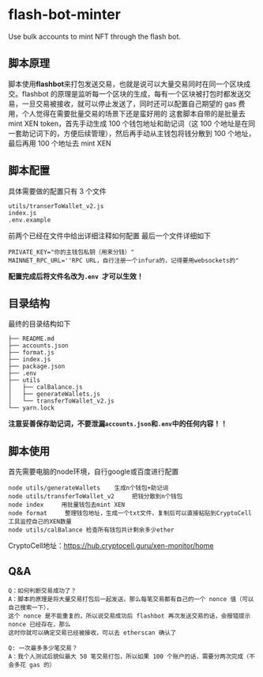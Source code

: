 # flash-bot-minter

Use bulk accounts to mint NFT through the flash bot.

## 脚本原理

脚本使用**flashbot**来打包发送交易，也就是说可以大量交易同时在同一个区块成交。flashbot 的原理是监听每一个区块的生成，每有一个区块被打包时都发送交易，一旦交易被接收，就可以停止发送了，同时还可以配置自己期望的 gas 费用，个人觉得在需要批量交易的场景下还是蛮好用的
这套脚本自带的是批量去 mint XEN token，首先手动生成 100 个钱包地址和助记词（这 100 个地址是在同一套助记词下的，方便后续管理），然后再手动从主钱包将钱分散到 100 个地址，最后再用 100 个地址去 mint XEN

## 脚本配置

具体需要做的配置只有 3 个文件

```
utils/transerToWallet_v2.js
index.js
.env.example
```

前两个已经在文件中给出详细注释如何配置
最后一个文件详细如下

```
PRIVATE_KEY="你的主钱包私钥（用来分钱）"
MAINNET_RPC_URL=''RPC URL，自行注册一个infura的，记得要用websockets的"
```

**配置完成后将文件名改为`.env `才可以生效！**

## 目录结构

最终的目录结构如下

```
├── README.md
├── accounts.json
├── format.js
├── index.js
├── package.json
├── .env
├── utils
│   ├── calBalance.js
│   ├── generateWallets.js
│   └── transferToWallet_v2.js
└── yarn.lock
```
**注意妥善保存助记词，不要泄漏`accounts.json`和`.env`中的任何内容！！**

## 脚本使用
首先需要电脑的node环境，自行google或百度进行配置

```shell
node utils/generateWallets    生成n个钱包+助记词
node utils/transferToWallet_v2     把钱分散到n个钱包
node index     用批量钱包去mint XEN
node format 	整理钱包地址，生成一个txt文件，复制后可以直接粘贴到CryptoCell工具监控自己的XEN数量
node utils/calBalance 检查所有钱包共计剩余多少ether

```
CryptoCell地址：https://hub.cryptocell.guru/xen-monitor/home
## Q&A
```
Q：如何判断交易成功了？
A：脚本的原理是将大量交易打包后一起发送，那么每笔交易都有自己的一个 nonce 值（可以自己搜索一下），
这个 nonce 是不能重复的，所以说交易成功后 flashbot 再次发送交易的话，会报错提示 nonce 已经存在，那么
这时你就可以确定交易已经被接收，可以去 etherscan 确认了

Q: 一次最多多少笔交易？
A：我个人测试后貌似最大 50 笔交易打包，所以如果 100 个账户的话，需要分两次完成（不会多花 gas 的）
```